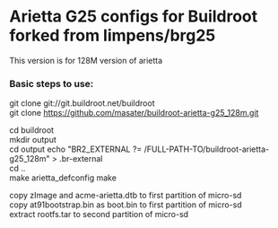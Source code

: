 Arietta G25 configs for Buildroot forked from limpens/brg25
=================================
This version is for 128M version of arietta

### Basic steps to use:
git clone git://git.buildroot.net/buildroot  
git clone https://github.com/masater/buildroot-arietta-g25_128m.git  
  
cd buildroot  
mkdir output  
cd output
echo "BR2\_EXTERNAL ?= /FULL-PATH-TO/buildroot-arietta-g25\_128m" > .br-external  
cd ..  
make arietta_defconfig
make
  
copy zImage and acme-arietta.dtb to first partition of micro-sd  
copy at91bootstrap.bin as boot.bin to first partition of micro-sd  
extract rootfs.tar to second partition of micro-sd
